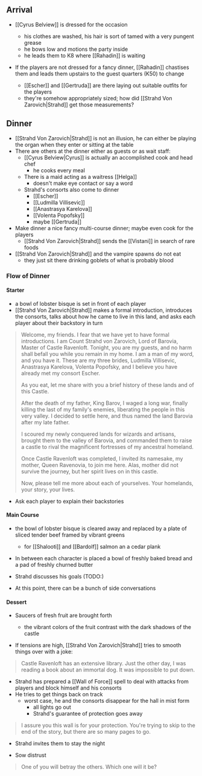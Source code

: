 ## Arrival
- [[Cyrus Belview]] is dressed for the occasion
	- his clothes are washed, his hair is sort of tamed with a very pungent grease
	- he bows low and motions the party inside
	- he leads them to K8 where [[Rahadin]] is waiting

- If the players are not dressed for a fancy dinner, [[Rahadin]] chastises them and leads them upstairs to the guest quarters (K50) to change
	- [[Escher]] and [[Gertruda]] are there laying out suitable outfits for the players
	- they're somehow appropriately sized; how did [[Strahd Von Zarovich|Strahd]] get those measurements?

## Dinner
- [[Strahd Von Zarovich|Strahd]] is not an illusion, he can either be playing the organ when they enter or sitting at the table
- There are others at the dinner either as guests or as wait staff:
	- [[Cyrus Belview|Cyrus]] is actually an accomplished cook and head chef
		- he cooks every meal
	- There is a maid acting as a waitress [[Helga]]
		- doesn't make eye contact or say a word
	- Strahd's consorts also come to dinner
		- [[Escher]]
		- [[Ludmilla Villisevic]]
		- [[Anastrasya Karelova]]
		- [[Volenta Popofsky]]
		- maybe [[Gertruda]]
- Make dinner a nice fancy multi-course dinner; maybe even cook for the players
	- [[Strahd Von Zarovich|Strahd]] sends the [[Vistani]] in search of rare foods
- [[Strahd Von Zarovich|Strahd]] and the vampire spawns do not eat
	- they just sit there drinking goblets of what is probably blood

### Flow of Dinner
#### Starter
- a bowl of lobster bisque is set in front of each player
- [[Strahd Von Zarovich|Strahd]] makes a formal introduction, introduces the consorts, talks about how he came to live in this land, and asks each player about their backstory in turn

>Welcome, my friends. I fear that we have yet to have formal introductions. I am Count Strahd von Zarovich, Lord of Barovia, Master of Castle Ravenloft. Tonight, you are my guests, and no harm shall befall you while you remain in my home. I am a man of my word, and you have it.
>These are my three brides, Ludmilla Villisevic, Anastrasya Karelova, Volenta Popofsky, and I believe you have already met my consort Escher.
>
>As you eat, let me share with you a brief history of these lands and of this Castle.
>
>After the death of my father, King Barov, I waged a long war, finally killing the last of my family's enemies, liberating the people in this very valley. I decided to settle here, and thus named the land Barovia after my late father.
>
>I scoured my newly conquered lands for wizards and artisans, brought them to the valley of Barovia, and commanded them to raise a castle to rival the magnificent fortresses of my ancestral homeland.
>
>Once Castle Ravenloft was completed, I invited its namesake, my mother, Queen Ravenovia, to join me here. Alas, mother did not survive the journey, but her spirit lives on in this castle.
>
>Now, please tell me more about each of yourselves. Your homelands, your story, your lives.

- Ask each player to explain their backstories

#### Main Course
- the bowl of lobster bisque is cleared away and replaced by a plate of sliced tender beef framed by vibrant greens
	- for [[Shalooti]] and [[Bardolf]] salmon an a cedar plank
- In between each character is placed a bowl of freshly baked bread and a pad of freshly churned butter

- Strahd discusses his goals (TODO:)
- At this point, there can be a bunch of side conversations
>

#### Dessert
- Saucers of fresh fruit are brought forth
	- the vibrant colors of the fruit contrast with the dark shadows of the castle

- If tensions are high, [[Strahd Von Zarovich|Strahd]] tries to smooth things over with a joke:
>Castle Ravenloft has an extensive library. Just the other day, I was reading a book about an immortal dog. It was impossible to put down.

- Strahd has prepared a [[Wall of Force]] spell to deal with attacks from players and block himself and his consorts
- He tries to get things back on track
	- worst case, he and the consorts disappear for the hall in mist form
		- all lights go out
		- Strahd's guarantee of protection goes away

>I assure you this wall is for your protection. You're trying to skip to the end of the story, but there are so many pages to go.

- Strahd invites them to stay the night


- Sow distrust

>One of you will betray the others. Which one will it be?